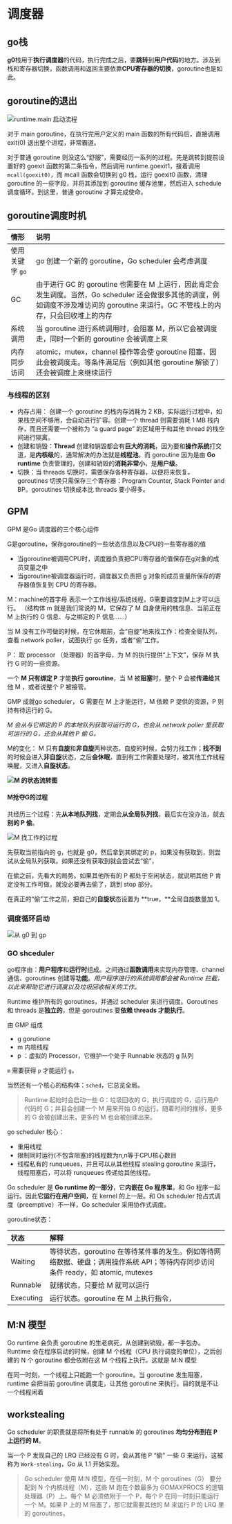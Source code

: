 # 调度器

## go栈

**g0**栈用于**执行调度器**的代码，执行完成之后，要**跳转**到**用户代码**的地方。涉及到栈和寄存器切换，函数调用和返回主要依靠**CPU寄存器的切换**，goroutine也是如此。



## goroutine的退出

![runtime.main 启动流程](https://static.bookstack.cn/projects/qcrao-Go-Questions/e932d4f3dd079514ef956943600f5fac.png)

对于 main goroutine，在执行完用户定义的 main 函数的所有代码后，直接调用 exit(0) 退出整个进程，非常霸道。

对于普通 goroutine 则没这么“舒服”，需要经历一系列的过程。先是跳转到提前设置好的 goexit 函数的第二条指令，然后调用 runtime.goexit1，接着调用 `mcall(goexit0)`，而 mcall 函数会切换到 g0 栈，运行 goexit0 函数，清理 goroutine 的一些字段，并将其添加到 goroutine 缓存池里，然后进入 schedule 调度循环。到这里，普通 goroutine 才算完成使命。

## goroutine调度时机

| 情形            | 说明                                                         |
| :-------------- | :----------------------------------------------------------- |
| 使用关键字 `go` | go 创建一个新的 goroutine，Go scheduler 会考虑调度           |
| GC              | 由于进行 GC 的 goroutine 也需要在 M 上运行，因此肯定会发生调度。当然，Go scheduler 还会做很多其他的调度，例如调度不涉及堆访问的 goroutine 来运行。GC 不管栈上的内存，只会回收堆上的内存 |
| 系统调用        | 当 goroutine 进行系统调用时，会阻塞 M，所以它会被调度走，同时一个新的 goroutine 会被调度上来 |
| 内存同步访问    | atomic，mutex，channel 操作等会使 goroutine 阻塞，因此会被调度走。等条件满足后（例如其他 goroutine 解锁了）还会被调度上来继续运行 |

### 与线程的区别

- 内存占用： 创建一个 goroutine 的栈内存消耗为 2 KB，实际运行过程中，如果栈空间不够用，会自动进行扩容。创建一个 thread 则需要消耗 1 MB 栈内存，而且还需要一个被称为 “a guard page” 的区域用于和其他 thread 的栈空间进行隔离。
- 创建和销毁：**Thread** 创建和销毀都会有**巨大的消耗**，因为要和**操作系统**打交道，是**内核级**的，通常解决的办法就是**线程池**。而 goroutine 因为是由 **Go runtime** 负责管理的，创建和销毁的**消耗非常小**，是**用户级**。
- 切换：当 threads 切换时，需要保存各种寄存器，以便将来恢复。 goroutines 切换只需保存三个寄存器：Program Counter, Stack Pointer and BP。goroutines 切换成本比 threads 要小得多。

## GPM

GPM 是Go 调度器的三个核心组件

G是goroutine，保存goroutine的一些状态信息以及CPU的一些寄存器的值

- 当goroutine被调用CPU时，调度器负责把CPU寄存器的值保存在g对象的成员变量之中
- 当goroutine被调度器运行时，调度器又负责把 g 对象的成员变量所保存的寄存器值恢复到 CPU 的寄存器。

M：machine的首字母 表示一个工作线程/系统线程，G需要调度到M上才可以运行。 （结构体 m 就是我们常说的 M，它保存了 M 自身使用的栈信息、当前正在 M 上执行的 G 信息、与之绑定的 P 信息……）

当 M 没有工作可做的时候，在它休眠前，会“自旋”地来找工作：检查全局队列，查看 network poller，试图执行 gc 任务，或者“偷”工作。

P： 取 processor （处理器）的首字母，为 M 的执行提供“上下文”，保存 M 执行 G 时的一些资源。



一个 **M 只有绑定 P** 才能**执行 goroutine**，当 M 被**阻塞**时，整个 P 会被**传递给**其他 M ，或者说整个 P 被接管。

GMP 成就go scheduler， G 需要在 M 上才能运行，M 依赖 P 提供的资源，P 则持有待运行的 G。

*M 会从与它绑定的 P 的本地队列获取可运行的 G，也会从 network poller 里获取可运行的 G，还会从其他 P 偷 G。*



M的变化： M 只有**自旋**和**非自旋**两种状态。自旋的时候，会努力找工作；**找不到**的时候会进入**非自旋**状态，之后**会休眠**，直到有工作需要处理时，被其他工作线程唤醒，又进入**自旋状态**。

**![M 的状态流转图](https://static.bookstack.cn/projects/qcrao-Go-Questions/2718ac731f8fe5e12b24fd1656672955.png)**

#### M抢夺G的过程

共经历三个过程：先**从本地队列找**，定期会**从全局队列找**，最后实在没办法，就去**别的 P 偷**。

![M 找工作的过程](https://static.bookstack.cn/projects/qcrao-Go-Questions/09e757d021fb9886f63ae42adabb3a55.png)



先获取当前指向的 g，也就是 g0，然后拿到其绑定的 p，如果没有获取到，则尝试从全局队列获取。如果还没有获取到就会尝试去“偷”，

在偷之前，先看大的局势。如果其他所有的 P 都处于空闲状态，就说明其他 P 肯定没有工作可做，就没必要再去偷了，跳到 stop 部分。

在真正的“偷”工作之前，把自己的**自旋状**态设置为 **true，**全局自旋数量加 1。

### 调度循环启动

![从 g0 到 gp](https://static.bookstack.cn/projects/qcrao-Go-Questions/3bcf586a4c512dbdb8c5fd9ff9259390.png)

### GO shceduler

go程序由：**用户程序**和**运行时**组成。之间通过**函数调用**来实现内存管理、channel 通信、goroutines 创建等**功能**。*用户程序进行的系统调用都会被 Runtime 拦截，以此来帮助它进行调度以及垃圾回收相关的工作。*



Runtime 维护所有的 goroutines，并通过 scheduler 来进行调度。Goroutines 和 threads 是**独立的**，但是 goroutines 要**依赖 threads 才能执行**。

由 GMP 组成

- g  gorutione
- m  内核线程
- p  ：虚拟的 Processor，它维护一个处于 Runnable 状态的 g 队列

`m` 需要获得 `p` 才能运行 `g`。

当然还有一个核心的结构体：`sched`，它总览全局。

> Runtime 起始时会启动一些 G：垃圾回收的 G，执行调度的 G，运行用户代码的 G；并且会创建一个 M 用来开始 G 的运行。随着时间的推移，更多的 G 会被创建出来，更多的 M 也会被创建出来。

go scheduler 核心：

- 重用线程
- 限制同时运行(不包含阻塞)的线程数为n,n等于CPU核心数目
- 线程私有的 runqueues，并且可以从其他线程 stealing goroutine 来运行，线程阻塞后，可以将 runqueues 传递给其他线程。



Go scheduler 是 **Go runtime 的一部分**，它**内嵌在 Go 程序里**，和 Go 程序一起运行。因此**它运行在用户空间**，在 kernel 的上一层。和 Os scheduler 抢占式调度（preemptive）不一样，Go scheduler 采用协作式调度。



goroutine状态：

| 状态      | 解释                                                         |
| :-------- | :----------------------------------------------------------- |
| Waiting   | 等待状态，goroutine 在等待某件事的发生。例如等待网络数据、硬盘；调用操作系统 API；等待内存同步访问条件 ready，如 atomic, mutexes |
| Runnable  | 就绪状态，只要给 M 就可以运行                                |
| Executing | 运行状态。goroutine 在 M 上执行指令，                        |



## M:N 模型

Go runtime 会负责 goroutine 的生老病死，从创建到销毁，都一手包办。Runtime 会在程序启动的时候，创建 M 个线程（CPU 执行调度的单位），之后创建的 N 个 goroutine 都会依附在这 M 个线程上执行。这就是 M:N 模型

在同一时刻，一个线程上只能跑一个 goroutine。当 goroutine 发生阻塞，runtime 会把当前 goroutine 调度走，让其他 goroutine 来执行。目的就是不让一个线程闲着



## workstealing

Go scheduler 的职责就是将所有处于 runnable 的 goroutines **均匀分布到在 P 上运行的 M**。

当一个 P 发现自己的 LRQ 已经没有 G 时，会从其他 P “偷” 一些 G 来运行。这被称为 `Work-stealing`，Go 从 1.1 开始实现。

> Go scheduler 使用 M:N 模型，在任一时刻，M 个 goroutines（G） 要分配到 N 个内核线程（M），这些 M 跑在个数最多为 GOMAXPROCS 的逻辑处理器（P）上。每个 M 必须依附于一个 P，每个 P 在同一时刻只能运行一个 M。如果 P 上的 M 阻塞了，那它就需要其他的 M 来运行 P 的 LRQ 里的 goroutines。

